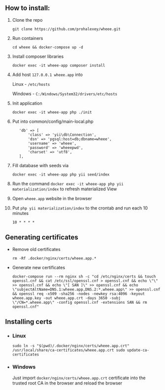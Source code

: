 ## How to install:

1. Clone the repo
   
   `git clone https://github.com/prohalexey/wheee.git`
2. Run containers
   
    `cd wheee && docker-compose up -d`
3. Install composer libraries 
   
    `docker exec -it wheee-app composer install`
4. Add host `127.0.0.1 wheee.app` into
   
   Linux - `/etc/hosts`
   
   Windows - `C:/Windows/System32/drivers/etc/hosts`
5. Init application
    
    `docker exec -it wheee-app php ./init`
6. Put into common/config/main-local.php

    ```
       'db' => [
           'class' => 'yii\db\Connection',
           'dsn' => 'pgsql:host=db;dbname=wheee',
           'username' => 'wheee',
           'password' => 'wheeepwd',
           'charset' => 'utf8',
       ],
    ```
   
7. Fill database with seeds via
    
    `docker exec -it wheee-app php yii seed/index`

8. Run the command `docker exec -it wheee-app php yii materialization/index` to refresh materialized View

9. Open `wheee.app` website in the browser

10. Put `php yii materialization/index` to the crontab and run each 10 minutes

    `10 * * * *`


## Generating certificates
 - Remove old certificates
   
    `
    rm -Rf .docker/nginx/certs/wheee.app.*
    `
 - Generate new certificates
   
    `
    docker-compose run --rm nginx sh -c "cd /etc/nginx/certs && touch openssl.cnf && cat /etc/ssl/openssl.cnf > openssl.cnf && echo \"\" >> openssl.cnf && echo \"[ SAN ]\" >> openssl.cnf && echo \"subjectAltName=DNS.1:wheee.app,DNS.2:*.wheee.app\" >> openssl.cnf && openssl req -x509 -sha256 -nodes -newkey rsa:4096 -keyout wheee.app.key -out wheee.app.crt -days 3650 -subj \"/CN=*.wheee.app\" -config openssl.cnf -extensions SAN && rm openssl.cnf"
    `

## Installing certs

 - ### Linux

    `
    sudo ln -s "$(pwd)/.docker/nginx/certs/wheee.app.crt" /usr/local/share/ca-certificates/wheee.app.crt
    sudo update-ca-certificates
    `

 - ### Windows

    Just import `docker/nginx/certs/wheee.app.crt` certificate into the trusted root CA in the browser and reload the browser
